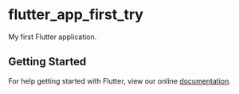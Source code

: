 # flutter_app_first_try

My first Flutter application.

## Getting Started

For help getting started with Flutter, view our online
[documentation](https://flutter.io/).
